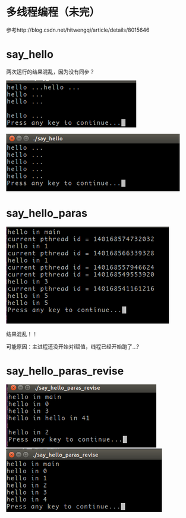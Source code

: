 # 多线程编程（未完）

参考http://blog.csdn.net/hitwengqi/article/details/8015646

# say_hello

两次运行的结果混乱，因为没有同步？

![](res_1.png)

![](res_2.png)


# say_hello_paras

![](res_3.png)

结果混乱！！

可能原因：主进程还没开始对i赋值，线程已经开始跑了...?

# say_hello_paras_revise

![](res_4.png)
![](res_5.png)
